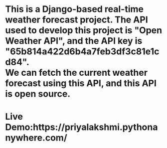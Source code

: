 <h1>This is a Django-based real-time weather forecast project. The API used to develop this project is "Open Weather API", and the API key is "65b814a422d6b4a7feb3df3c81e1cd84".<br> We can fetch the current weather forecast using this API, and this API is open source.</h1>
<h1>Live Demo:https://priyalakshmi.pythonanywhere.com/ </h1>

